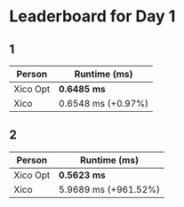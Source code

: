 # Leaderboard for Day 1

## 1

| Person | Runtime (ms) |
|--------|--------------|
| Xico Opt | **0.6485 ms** |
| Xico | 0.6548 ms (+0.97%) |

## 2

| Person | Runtime (ms) |
|--------|--------------|
| Xico Opt | **0.5623 ms** |
| Xico | 5.9689 ms (+961.52%) |

